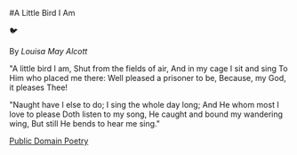 #A Little Bird I Am

:bird:

By *Louisa May Alcott*

"A little bird I am,
Shut from the fields of air,
And in my cage I sit and sing
To Him who placed me there:
Well pleased a prisoner to be,
Because, my God, it pleases Thee!


"Naught have I else to do;
I sing the whole day long;
And He whom most I love to please
Doth listen to my song,
He caught and bound my wandering wing,
But still He bends to hear me sing."


[Public Domain Poetry](http://www.public-domain-poetry.com/louisa-may-alcott/little-bird-i-am-12622)

